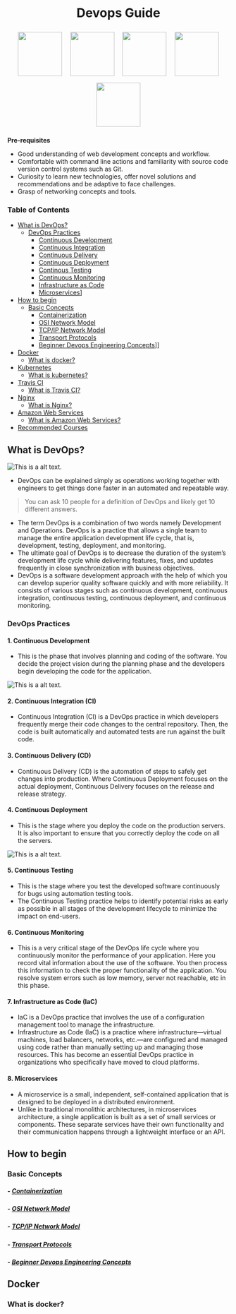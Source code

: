 <div align = "center">
<h1>Devops Guide</h1>


<p float="left" align="middle">
<img height=100px style="margin:7.5px" src= "https://www.vectorlogo.zone/logos/docker/docker-official.svg">

<img height=100px style="margin:7.5px" src= "https://www.vectorlogo.zone/logos/kubernetes/kubernetes-icon.svg">

<img height=100px style="margin:7.5px" src= "https://www.vectorlogo.zone/logos/travis-ci/travis-ci-icon.svg">

<img height=100px style="margin:7.5px" src= "https://www.vectorlogo.zone/logos/nginx/nginx-ar21.svg">

<img height=100px style="margin:7.5px" src= "https://www.vectorlogo.zone/logos/amazon_aws/amazon_aws-ar21.svg">
</p>
</div>

**Pre-requisites**
- Good understanding of web development concepts and workflow.
- Comfortable with command line actions and familiarity with source code version control systems such as Git.
- Curiosity to learn new technologies, offer novel solutions and recommendations and be adaptive to face challenges.
- Grasp of networking concepts and tools.

### Table of Contents
- [What is DevOps?](#what-is-devops)
    - [DevOps Practices](#devops-practices)
        - [Continuous Development](#1-continuous-development)
        - [Continuous Integration](#2-continuous-integration-ci)
        - [Continuous Delivery](#3-continuous-delivery-cd)
        - [Continuous Deployment](#4-continuous-deployment)
        - [Continous Testing](#5-continuous-testing)
        - [Continuous Monitoring](#6-continuous-monitoring)
        - [Infrastructure as Code](#7-infrastructure-as-code)
        - [Microservices](#8-microservices)]
- [How to begin](#how-to-begin)
    - [Basic Concepts](#basic-concepts) 
        - [Containerization](#containerization)
        - [OSI Network Model](#osi-network-model)
        - [TCP/IP Network Model](#tcpip-network-model)
        - [Transport Protocols](#transport-protocols)
        - [Beginner Devops Engineering Concepts](#beginner-devops-engineering-concepts)]]
- [Docker](#docker)
    - [What is docker?](#what-is-docker)
- [Kubernetes](#kubernetes)
    - [What is kubernetes?](#what-is-kubernetes)
- [Travis CI](#travis-ci)
    - [What is Travis CI?](#what-is-travis-ci)
- [Nginx](#nginx)
    - [What is Nginx?](#what-is-nginx)
- [Amazon Web Services](#amazon-web-services)
    - [What is Amazon Web Services?](#what-is-amazon-web-services)
- [Recommended Courses](#recommended-courses)


## What is DevOps?
![This is a alt text.](https://external-content.duckduckgo.com/iu/?u=https%3A%2F%2Fmiro.medium.com%2Fmax%2F3964%2F1*9pVLG4BzEWIcMnfhFp9ULQ.png&f=1&nofb=1 "Continuous Development")
- DevOps can be explained simply as operations working together with engineers to get things done faster in an automated and repeatable way.
> You can ask 10 people for a definition of DevOps and likely get 10 different answers.
- The term DevOps is a combination of two words namely Development and Operations. DevOps is a practice that allows a single team to manage the entire application development life cycle, that is, development, testing, deployment, and monitoring.
- The ultimate goal of DevOps is to decrease the duration of the system’s development life cycle while delivering features, fixes, and updates frequently in close synchronization with business objectives.
- DevOps is a software development approach with the help of which you can develop superior quality software quickly and with more reliability. It consists of various stages such as continuous development, continuous integration, continuous testing, continuous deployment, and continuous monitoring.

### DevOps Practices
#### 1. Continuous Development
- This is the phase that involves planning and coding of the software. You decide the project vision during the planning phase and the developers begin developing the code for the application.

![This is a alt text.](https://d1jnx9ba8s6j9r.cloudfront.net/blog/wp-content/uploads/2020/01/download.png "Continuous Development")
#### 2. Continuous Integration (CI)
- Continuous Integration (CI) is a DevOps practice in which developers frequently merge their code changes to the central repository. Then, the code is built automatically and automated tests are run against the built code.
#### 3. Continuous Delivery (CD)
-  Continuous Delivery (CD) is the automation of steps to safely get changes into production. Where Continuous Deployment focuses on the actual deployment, Continuous Delivery focuses on the release and release strategy.

#### 4. Continuous Deployment 
- This is the stage where you deploy the code on the production servers. It is also important to ensure that you correctly deploy the code on all the servers.

![This is a alt text.](https://www.redhat.com/cms/managed-files/styles/wysiwyg_full_width/s3/ci-cd-flow-desktop_0.png?itok=QgBYmjA2 "Continuous Deployment")
#### 5. Continuous Testing
- This is the stage where you test the developed software continuously for bugs using automation testing tools.
- The Continuous Testing practice helps to identify potential risks as early as possible in all stages of the development lifecycle to minimize the impact on end-users.
#### 6. Continuous Monitoring
- This is a very critical stage of the DevOps life cycle where you continuously monitor the performance of your application. Here you record vital information about the use of the software. You then process this information to check the proper functionality of the application. You resolve system errors such as low memory, server not reachable, etc in this phase.

#### 7. Infrastructure as Code (IaC)
- IaC is a DevOps practice that involves the use of a configuration management tool to manage the infrastructure.
- Infrastructure as Code (IaC) is a practice where infrastructure—virtual machines, load balancers, networks, etc.—are configured and managed using code rather than manually setting up and managing those resources. This has become an essential DevOps practice in organizations who specifically have moved to cloud platforms.

#### 8. Microservices
- A microservice is a small, independent, self-contained application that is designed to be deployed in a distributed environment.
- Unlike in traditional monolithic architectures, in microservices architecture, a single application is built as a set of small services or components. These separate services have their own functionality and their communication happens through a lightweight interface or an API.


## How to begin 

### Basic Concepts

##### - [Containerization](https://www.youtube.com/watch?v=0qotVMX-J5s)
##### - [OSI Network Model](https://www.youtube.com/watch?v=dV8mjZd1OtU)

##### - [TCP/IP Network Model](https://www.youtube.com/watch?v=F5rni9fr1yE)

##### - [Transport Protocols](https://www.youtube.com/watch?v=37AFBZv4_6Y)

##### - [Beginner Devops Engineering Concepts](https://www.freecodecamp.org/news/devops-engineering-course-for-beginners/)
 

## Docker

### What is docker?
